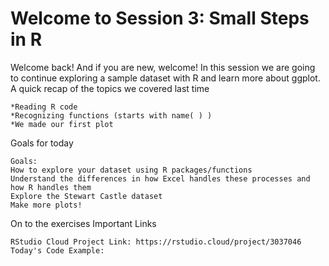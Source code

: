 # Welcome to Session 3: Small Steps in R

Welcome back! And if you are new, welcome! In this session we are going to continue exploring a sample dataset with R and learn more about ggplot.
A quick recap of the topics we covered last time

    *Reading R code
    *Recognizing functions (starts with name( ) )
    *We made our first plot

Goals for today

    Goals:
    How to explore your dataset using R packages/functions
    Understand the differences in how Excel handles these processes and how R handles them
    Explore the Stewart Castle dataset
    Make more plots!


On to the exercises
Important Links

    RStudio Cloud Project Link: https://rstudio.cloud/project/3037046
    Today's Code Example: 
